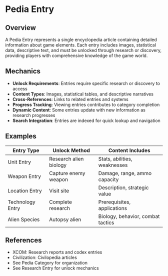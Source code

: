 # Pedia Entry

## Overview
A Pedia Entry represents a single encyclopedia article containing detailed information about game elements. Each entry includes images, statistical data, descriptive text, and must be unlocked through research or discovery, providing players with comprehensive knowledge of the game world.

## Mechanics
- **Unlock Requirements**: Entries require specific research or discovery to access
- **Content Types**: Images, statistical tables, and descriptive narratives
- **Cross-References**: Links to related entries and systems
- **Progress Tracking**: Viewing entries contributes to category completion
- **Dynamic Content**: Some entries update with new information as research progresses
- **Search Integration**: Entries are indexed for quick lookup and navigation

## Examples
| Entry Type | Unlock Method | Content Includes |
|------------|----------------|------------------|
| Unit Entry | Research alien biology | Stats, abilities, weaknesses |
| Weapon Entry | Capture enemy weapon | Damage, range, ammo capacity |
| Location Entry | Visit site | Description, strategic value |
| Technology Entry | Complete research | Prerequisites, applications |
| Alien Species | Autopsy alien | Biology, behavior, combat tactics |

## References
- XCOM: Research reports and codex entries
- Civilization: Civilopedia articles
- See Pedia Category for organization
- See Research Entry for unlock mechanics